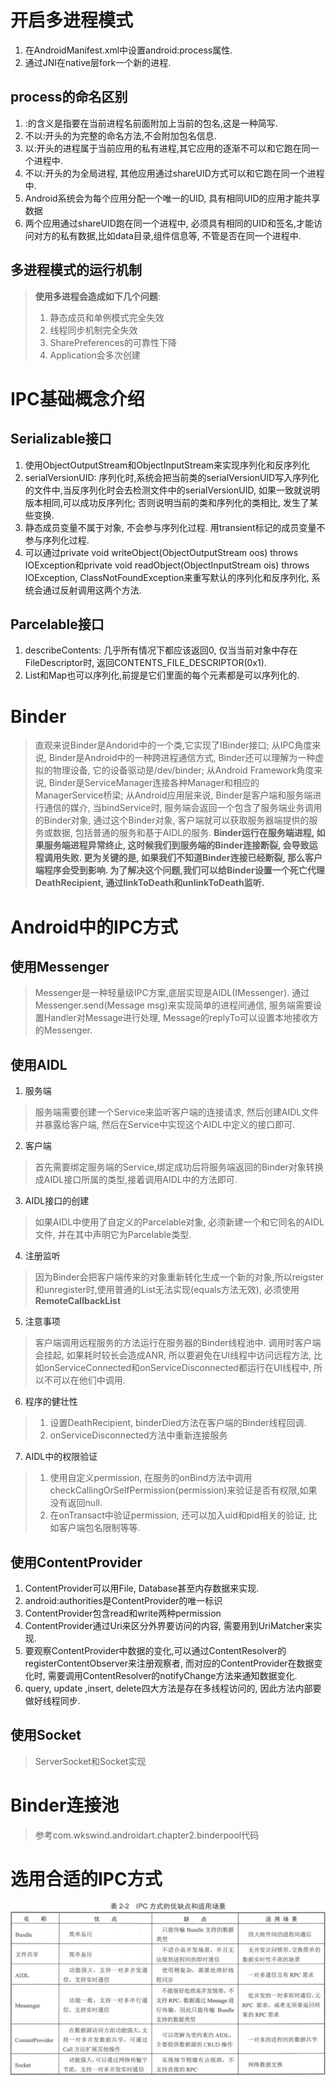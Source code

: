 # 开启多进程模式
1. 在AndroidManifest.xml中设置android:process属性.
2. 通过JNI在native层fork一个新的进程. 

## process的命名区别
1. :的含义是指要在当前进程名前面附加上当前的包名,这是一种简写.
2. 不以:开头的为完整的命名方法,不会附加包名信息.
3. 以:开头的进程属于当前应用的私有进程,其它应用的逐渐不可以和它跑在同一个进程中.
4. 不以:开头的为全局进程, 其他应用通过shareUID方式可以和它跑在同一个进程中.
5. Android系统会为每个应用分配一个唯一的UID, 具有相同UID的应用才能共享数据
6. 两个应用通过shareUID跑在同一个进程中, 必须具有相同的UID和签名,才能访问对方的私有数据,比如data目录,组件信息等, 不管是否在同一个进程中.

## 多进程模式的运行机制

> **使用多进程会造成如下几个问题**:
> 1. 静态成员和单例模式完全失效
> 2. 线程同步机制完全失效
> 3. SharePreferences的可靠性下降
> 4. Application会多次创建

# IPC基础概念介绍
## Serializable接口
1. 使用ObjectOutputStream和ObjectInputStream来实现序列化和反序列化
2. serialVersionUID: 序列化时,系统会把当前类的serialVersionUID写入序列化的文件中,当反序列化时会去检测文件中的serialVersionUID, 如果一致就说明版本相同,可以成功反序列化; 否则说明当前的类和序列化的类相比, 发生了某些变换.
3. 静态成员变量不属于对象, 不会参与序列化过程. 用transient标记的成员变量不参与序列化过程.
4. 可以通过private void writeObject(ObjectOutputStream oos) throws IOException和private void readObject(ObjectInputStream ois) throws  IOException, ClassNotFoundException来重写默认的序列化和反序列化, 系统会通过反射调用这两个方法.

## Parcelable接口
1. describeContents: 几乎所有情况下都应该返回0, 仅当当前对象中存在FileDescriptor时, 返回CONTENTS_FILE_DESCRIPTOR(0x1).
2. List和Map也可以序列化,前提是它们里面的每个元素都是可以序列化的.

# Binder
> 直观来说Binder是Andorid中的一个类,它实现了IBinder接口; 从IPC角度来说, Binder是Android中的一种跨进程通信方式, Binder还可以理解为一种虚拟的物理设备, 它的设备驱动是/dev/binder; 从Android Framework角度来说, Binder是ServiceManager连接各种Manager和相应的ManagerService桥梁; 从Android应用层来说, Binder是客户端和服务端进行通信的媒介, 当bindService时, 服务端会返回一个包含了服务端业务调用的Binder对象, 通过这个Binder对象, 客户端就可以获取服务器端提供的服务或数据, 包括普通的服务和基于AIDL的服务. **Binder运行在服务端进程, 如果服务端进程异常终止, 这时候我们到服务端的Binder连接断裂, 会导致运程调用失败. 更为关键的是, 如果我们不知道Binder连接已经断裂, 那么客户端程序会受到影响. 为了解决这个问题,我们可以给Binder设置一个死亡代理DeathRecipient, 通过linkToDeath和unlinkToDeath监听.**

# Android中的IPC方式
## 使用Messenger
> Messenger是一种轻量级IPC方案,底层实现是AIDL(IMessenger). 通过Messenger.send(Message msg)来实现简单的进程间通信, 服务端需要设置Handler对Message进行处理, Message的replyTo可以设置本地接收方的Messenger. 

## 使用AIDL
 1. 服务端
 >服务端需要创建一个Service来监听客户端的连接请求, 然后创建AIDL文件并暴露给客户端, 然后在Service中实现这个AIDL中定义的接口即可.

 2. 客户端
 > 首先需要绑定服务端的Service,绑定成功后将服务端返回的Binder对象转换成AIDL接口所属的类型,接着调用AIDL中的方法即可.

 3. AIDL接口的创建
 > 如果AIDL中使用了自定义的Parcelable对象, 必须新建一个和它同名的AIDL文件, 并在其中声明它为Parcelable类型.

 4. 注册监听
 > 因为Binder会把客户端传来的对象重新转化生成一个新的对象,所以reigster和unregister时,使用普通的List无法实现(equals方法无效), 必须使用**RemoteCallbackList**

 5. 注意事项
 > 客户端调用远程服务的方法运行在服务器的Binder线程池中. 调用时客户端会挂起, 如果耗时较长会造成ANR, 所以要避免在UI线程中访问远程方法, 比如onServiceConnected和onServiceDisconnected都运行在UI线程中, 所以不可以在他们中调用.

 6. 程序的健壮性
 > 1. 设置DeathRecipient, binderDied方法在客户端的Binder线程回调.
 > 2. onServiceDisconnected方法中重新连接服务

 7. AIDL中的权限验证
 > 1. 使用自定义permission, 在服务的onBind方法中调用checkCallingOrSelfPermission(permission)来验证是否有权限,如果没有返回null.
 > 2. 在onTransact中验证permission, 还可以加入uid和pid相关的验证, 比如客户端包名限制等等. 

## 使用ContentProvider
 1. ContentProvider可以用File, Database甚至内存数据来实现.
 2. android:authorities是ContentProvider的唯一标识
 2. ContentProvider包含read和write两种permission
 3. ContentProvider通过Uri来区分外界要访问的内容, 需要用到UriMatcher来实现.
 4. 要观察ContentProvider中数据的变化,可以通过ContentResolver的registerContentObserver来注册观察者, 而对应的ContentProvider在数据变化时, 需要调用ContentResolver的notifyChange方法来通知数据变化. 
 5. query, update ,insert, delete四大方法是存在多线程访问的, 因此方法内部要做好线程同步. 

## 使用Socket
> ServerSocket和Socket实现

# Binder连接池
> 参考com.wkswind.androidart.chapter2.binderpool代码

# 选用合适的IPC方式
![image](https://raw.githubusercontent.com/weikano/NoteResources/master/589841f8ab64413b80002b38.png)

